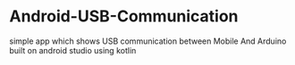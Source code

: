 # Android-USB-Communication
simple app which shows USB communication between Mobile And Arduino built on android studio using kotlin 
